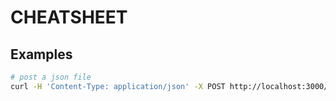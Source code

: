 # CHEATSHEET

## Examples

```sh
# post a json file
curl -H 'Content-Type: application/json' -X POST http://localhost:3000/dev/hello -d @./src/functions/hello/mock.json
```

